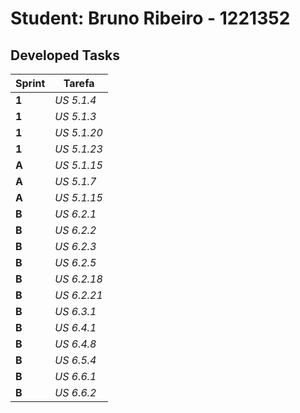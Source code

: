 # Student: Bruno Ribeiro - 1221352

## Developed Tasks

| Sprint | Tarefa        |
|--------|---------------|
| **1**  | *US 5.1.4*    |
| **1**  | *US 5.1.3*    |
| **1**  | *US 5.1.20*   |
| **1**  | *US 5.1.23*   |
| **A**  | *US 5.1.15*   |
| **A**  | *US 5.1.7*    |
| **A**  | *US 5.1.15*   |
| **B**  | *US 6.2.1*    |
| **B**  | *US 6.2.2*    |
| **B**  | *US 6.2.3*    |
| **B**  | *US 6.2.5*    |
| **B**  | *US 6.2.18*   |
| **B**  | *US 6.2.21*   |
| **B**  | *US 6.3.1*    |
| **B**  | *US 6.4.1*    |
| **B**  | *US 6.4.8*    |
| **B**  | *US 6.5.4*    |
| **B**  | *US 6.6.1*    |
| **B**  | *US 6.6.2*    |




